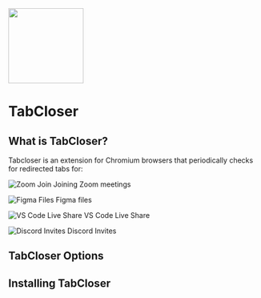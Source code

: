 <img src="https://cdn.cottle.cloud/tabcloser/tabcloser.gif" width="150">

# TabCloser

## What is TabCloser?
Tabcloser is an extension for Chromium browsers that periodically checks for redirected tabs for:

![Zoom Join](https://cdn.cottle.cloud/tabcloser/icon_zoom.svg) Joining Zoom meetings

![Figma Files](https://cdn.cottle.cloud/tabcloser/icon_figma.svg) Figma files

![VS Code Live Share](https://cdn.cottle.cloud/tabcloser/icon_vscode.svg) VS Code Live Share

![Discord Invites](https://cdn.cottle.cloud/tabcloser/icon_discord.svg) Discord Invites

## TabCloser Options


## Installing TabCloser
